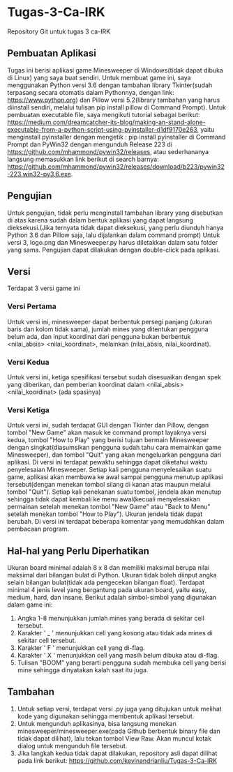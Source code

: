 # Tugas-3-Ca-IRK
Repository Git untuk tugas 3 ca-IRK

## Pembuatan Aplikasi
Tugas ini berisi aplikasi game Minesweeper di Windows(tidak dapat dibuka di Linux) yang saya buat sendiri. Untuk membuat game ini, saya menggunakan Python versi 3.6 dengan tambahan library Tkinter(sudah terpasang secara otomatis dalam Pythonnya, dengan link: https://www.python.org) dan Pillow versi 5.2(library tambahan yang harus diinstall sendiri, melalui tulisan pip install pillow di Command Prompt). Untuk pembuatan executable file, saya mengikuti tutorial sebagai berikut: https://medium.com/dreamcatcher-its-blog/making-an-stand-alone-executable-from-a-python-script-using-pyinstaller-d1df9170e263, yaitu menginstall pyinstaller dengan mengetik : pip install pyinstaller di Command Prompt dan PyWin32 dengan mengunduh Release 223 di https://github.com/mhammond/pywin32/releases, atau sederhananya langsung memasukkan link berikut di search barnya: https://github.com/mhammond/pywin32/releases/download/b223/pywin32-223.win32-py3.6.exe.

## Pengujian
Untuk pengujian, tidak perlu menginstall tambahan library yang disebutkan di atas karena sudah dalam bentuk aplikasi yang dapat langsung dieksekusi.(Jika ternyata tidak dapat dieksekusi, yang perlu diunduh hanya Python 3.6 dan Pillow saja, lalu dijalankan dalam command prompt) Untuk versi 3, logo.png dan Minesweeper.py harus diletakkan dalam satu folder yang sama. Pengujian dapat dilakukan dengan double-click pada aplikasi.

## Versi
Terdapat 3 versi game ini

### Versi Pertama
Untuk versi ini, minesweeper dapat berbentuk persegi panjang (ukuran baris dan kolom tidak sama), jumlah mines yang ditentukan pengguna belum ada, dan input koordinat dari pengguna bukan berbentuk <nilai_absis> <nilai_koordinat>, melainkan (nilai_absis, nilai_koordinat).

### Versi Kedua
Untuk versi ini, ketiga spesifikasi tersebut sudah disesuaikan dengan spek yang diberikan, dan pemberian koordinat dalam <nilai_absis> <nilai_koordinat> (ada spasinya)

### Versi Ketiga
Untuk versi ini, sudah terdapat GUI dengan Tkinter dan Pillow, dengan tombol "New Game" akan masuk ke command prompt layaknya versi kedua, tombol "How to Play" yang berisi tujuan bermain Minesweeper dengan singkat(diasumsikan pengguna sudah tahu cara memainkan game Minesweeper), dan tombol "Quit" yang akan mengeluarkan pengguna dari aplikasi. Di versi ini terdapat pewaktu sehingga dapat diketahui waktu penyelesaian Minesweeper. Setiap kali pengguna menyelesaikan suatu game, aplikasi akan membawa ke awal sampai pengguna menutup aplikasi tersebut(dengan menekan tombol silang di kanan atas maupun melalui tombol "Quit"). Setiap kali penekanan suatu tombol, jendela akan menutup sehingga tidak dapat kembali ke menu awal(kecuali menyelesaikan permainan setelah menekan tombol "New Game" atau "Back to Menu" setelah menekan tombol "How to Play"). Ukuran jendela tidak dapat berubah. Di versi ini terdapat beberapa komentar yang memudahkan dalam pembacaan program.

## Hal-hal yang Perlu Diperhatikan
Ukuran board minimal adalah 8 x 8 dan memiliki maksimal berupa nilai maksimal dari bilangan bulat di Python. Ukuran tidak boleh diinput angka selain bilangan bulat(tidak ada pengecekan bilangan float). Terdapat minimal 4 jenis level yang bergantung pada ukuran board, yaitu easy, medium, hard, dan insane. Berikut adalah simbol-simbol yang digunakan dalam game ini:
1. Angka 1-8 menunjukkan jumlah mines yang berada di sekitar cell tersebut.
2. Karakter ' _ ' menunjukkan cell yang kosong atau tidak ada mines di sekitar cell tersebut.
3. Karakter ' F ' menunjukkan cell yang di-flag.
4. Karakter ' X ' menunjukkan cell yang masih belum dibuka atau di-flag.
5. Tulisan "BOOM" yang berarti pengguna sudah membuka cell yang berisi mine sehingga dinyatakan kalah saat itu juga.

## Tambahan
1. Untuk setiap versi, terdapat versi .py juga yang ditujukan untuk melihat kode yang digunakan sehingga membentuk aplikasi tersebut.
2. Untuk mengunduh aplikasinya, bisa langsung menekan minesweeper<versi>/minesweeper.exe(pada Github berbentuk binary file dan tidak dapat dilihat), lalu tekan tombol View Raw. Akan muncul kotak dialog untuk mengunduh file tersebut.
3. Jika langkah kedua tidak dapat dilakukan, repository asli dapat dilihat pada link berikut: https://github.com/kevinandrianliu/Tugas-3-Ca-IRK

